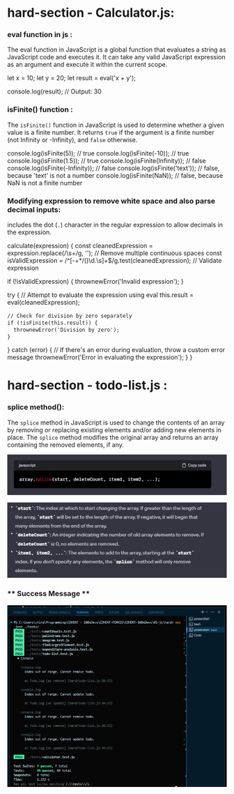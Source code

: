 # hard-section - Calculator.js:

### eval function in js :

The eval function in JavaScript is a global function that evaluates a string as JavaScript code and executes it. It can take any valid JavaScript expression as an argument and execute it within the current scope.

let x = 10;
let y = 20;
let result = eval('x + y');

console.log(result); // Output: 30

### isFinite() function :

The `isFinite()` function in JavaScript is used to determine whether a given value is a finite number. It returns `true` if the argument is a finite number (not Infinity or -Infinity), and `false` otherwise.

console.log(isFinite(5)); // true
console.log(isFinite(-10)); // true
console.log(isFinite(1.5)); // true
console.log(isFinite(Infinity)); // false
console.log(isFinite(-Infinity)); // false
console.log(isFinite('text')); // false, because 'text' is not a number
console.log(isFinite(NaN)); // false, because NaN is not a finite number

### Modifying expression to remove white space and also parse decimal inputs:

includes the dot (`.`) character in the regular expression to allow decimals in the expression.

calculate(expression) {
const cleanedExpression = expression.replace(/\s+/g, ''); // Remove multiple continuous spaces
const isValidExpression = /^[-+*/()\d.\s]+$/g.test(cleanedExpression); // Validate expression

if (!isValidExpression) {
thrownewError('Invalid expression');
}

try {
// Attempt to evaluate the expression using eval
this.result = eval(cleanedExpression);

    // Check for division by zero separately
    if (!isFinite(this.result)) {
      thrownewError('Division by zero');
    }

} catch (error) {
// If there's an error during evaluation, throw a custom error message
thrownewError('Error in evaluating the expression');
}
}

# hard-section - todo-list.js :

### splice method():

The `splice` method in JavaScript is used to change the contents of an array by removing or replacing existing elements and/or adding new elements in place. The `splice` method modifies the original array and returns an array containing the removed elements, if any.

![1703003205847](image/notes/1703003205847.png)

![1703003224259](image/notes/1703003224259.png)

### ** Success Message **

![1703003660220](image/notes/1703003660220.png)
